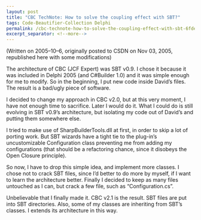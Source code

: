 ```yaml
---
layout: post
title: "CBC TechNote: How to solve the coupling effect with SBT?"
tags: Code-Beautifier-Collection Delphi
permalink: /cbc-technote-how-to-solve-the-coupling-effect-with-sbt-6fde78543560
excerpt_separator: <!--more-->
---
```


(Written on 2005–10–6, originally posted to CSDN on Nov 03, 2005, republished here with some modifications)

The architecture of CBC (JCF Expert) was SBT v0.9. I chose it because it was included in Delphi 2005 (and C#Builder 1.0) and it was simple enough for me to modify. So in the beginning, I put new code inside David’s files. The result is a bad/ugly piece of software.

I decided to change my approach in CBC v2.0, but at this very moment, I have not enough time to sacrifice. Later I would do it. What I could do is still evolving in SBT v0.9’s architecture, but isolating my code out of David’s and putting them somewhere else.

I tried to make use of SharpBuilderTools.dll at first, in order to skip a lot of porting work. But SBT wizards have a tight tie to the plug-in’s uncustomizable Configuration class preventing me from adding my configurations (that should be a refactoring chance, since it disobeys the Open Closure principle).

So now, I have to drop this simple idea, and implement more classes. I chose not to crack SBT files, since I’d better to do more by myself, if I want to learn the architecture better. Finally I decided to keep as many files untouched as I can, but crack a few file, such as “Configuration.cs”.

Unbelievable that I finally made it. CBC v2.1 is the result. SBT files are put into SBT directories. Also, some of my classes are inheriting from SBT’s classes. I extends its architecture in this way.
